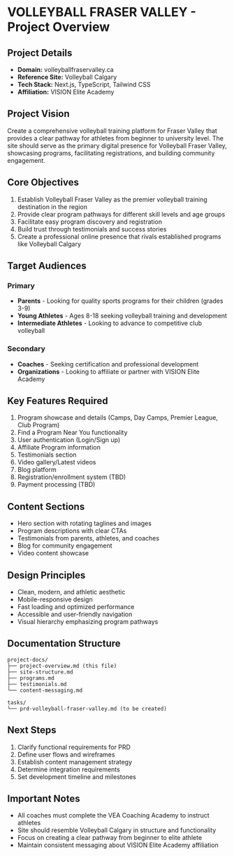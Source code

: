 # VOLLEYBALL FRASER VALLEY - Project Overview

## Project Details
- **Domain:** volleyballfraservalley.ca
- **Reference Site:** Volleyball Calgary
- **Tech Stack:** Next.js, TypeScript, Tailwind CSS
- **Affiliation:** VISION Elite Academy

## Project Vision
Create a comprehensive volleyball training platform for Fraser Valley that provides a clear pathway for athletes from beginner to university level. The site should serve as the primary digital presence for Volleyball Fraser Valley, showcasing programs, facilitating registrations, and building community engagement.

## Core Objectives
1. Establish Volleyball Fraser Valley as the premier volleyball training destination in the region
2. Provide clear program pathways for different skill levels and age groups
3. Facilitate easy program discovery and registration
4. Build trust through testimonials and success stories
5. Create a professional online presence that rivals established programs like Volleyball Calgary

## Target Audiences
### Primary
- **Parents** - Looking for quality sports programs for their children (grades 3-9)
- **Young Athletes** - Ages 8-18 seeking volleyball training and development
- **Intermediate Athletes** - Looking to advance to competitive club volleyball

### Secondary
- **Coaches** - Seeking certification and professional development
- **Organizations** - Looking to affiliate or partner with VISION Elite Academy

## Key Features Required
1. Program showcase and details (Camps, Day Camps, Premier League, Club Program)
2. Find a Program Near You functionality
3. User authentication (Login/Sign up)
4. Affiliate Program information
5. Testimonials section
6. Video gallery/Latest videos
7. Blog platform
8. Registration/enrollment system (TBD)
9. Payment processing (TBD)

## Content Sections
- Hero section with rotating taglines and images
- Program descriptions with clear CTAs
- Testimonials from parents, athletes, and coaches
- Blog for community engagement
- Video content showcase

## Design Principles
- Clean, modern, and athletic aesthetic
- Mobile-responsive design
- Fast loading and optimized performance
- Accessible and user-friendly navigation
- Visual hierarchy emphasizing program pathways

## Documentation Structure
```
project-docs/
├── project-overview.md (this file)
├── site-structure.md
├── programs.md
├── testimonials.md
└── content-messaging.md

tasks/
└── prd-volleyball-fraser-valley.md (to be created)
```

## Next Steps
1. Clarify functional requirements for PRD
2. Define user flows and wireframes
3. Establish content management strategy
4. Determine integration requirements
5. Set development timeline and milestones

## Important Notes
- All coaches must complete the VEA Coaching Academy to instruct athletes
- Site should resemble Volleyball Calgary in structure and functionality
- Focus on creating a clear pathway from beginner to elite athlete
- Maintain consistent messaging about VISION Elite Academy affiliation